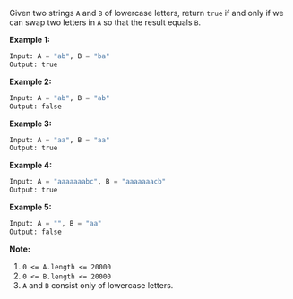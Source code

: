 Given two strings `A` and `B` of lowercase letters, return `true` if and only if we can swap two letters in `A` so that the result equals `B`.

 

**Example 1:**

```python
Input: A = "ab", B = "ba"
Output: true
```

**Example 2:**

```python
Input: A = "ab", B = "ab"
Output: false
```

**Example 3:**

```python
Input: A = "aa", B = "aa"
Output: true
```

**Example 4:**

```python
Input: A = "aaaaaaabc", B = "aaaaaaacb"
Output: true
```

**Example 5:**

```python
Input: A = "", B = "aa"
Output: false
```

 

**Note:**

1. `0 <= A.length <= 20000`
2. `0 <= B.length <= 20000`
3. `A` and `B` consist only of lowercase letters.